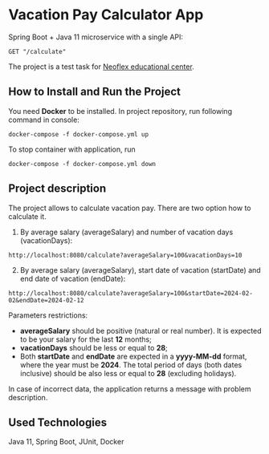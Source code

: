 # Vacation Pay Calculator App

Spring Boot + Java 11 microservice with a single API:
```
GET "/calculate"
```
The project is a test task for [Neoflex educational center](https://edu.neoflex.ru/).
## How to Install and Run the Project
You need **Docker** to be installed. In project repository, run following command in console:
```
docker-compose -f docker-compose.yml up
```
To stop container with application, run 
```
docker-compose -f docker-compose.yml down
```
## Project description
The project allows to calculate vacation pay. There are two option how to calculate it.
1. By average salary (averageSalary) and number of vacation days (vacationDays):
```
http://localhost:8080/calculate?averageSalary=100&vacationDays=10
```
2. By average salary (averageSalary), start date of vacation (startDate) and end date of vacation (endDate):
```
http://localhost:8080/calculate?averageSalary=100&startDate=2024-02-02&endDate=2024-02-12
```
Parameters restrictions:
* **averageSalary** should be positive (natural or real number). It is expected to be your salary for the last **12** months;
* **vacationDays** should be less or equal to **28**;
* Both **startDate** and **endDate** are expected in a **yyyy-MM-dd** format, where the year must be **2024**. The total period of days (both dates inclusive) should be also less or equal to **28** (excluding holidays). 

In case of incorrect data, the application returns a message with problem description.
## Used Technologies
Java 11, Spring Boot, JUnit, Docker
